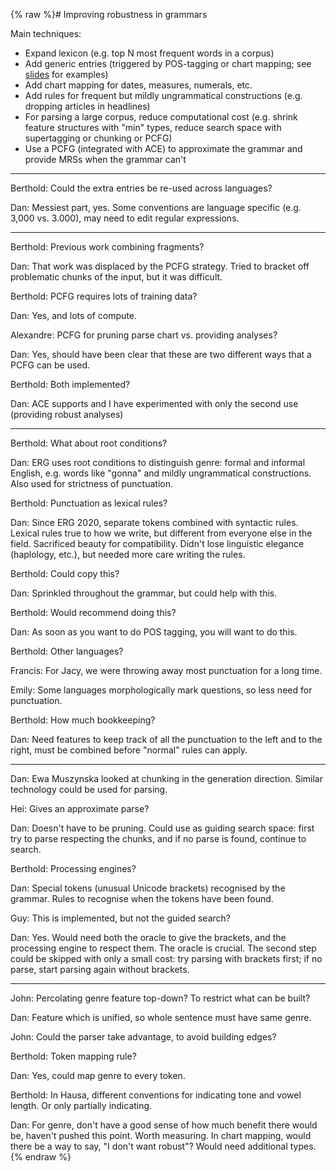 {% raw %}# Improving robustness in grammars

Main techniques:
- Expand lexicon (e.g. top N most frequent words in a corpus)
- Add generic entries (triggered by POS-tagging or chart mapping; see [slides](https://github.com/delph-in/docs/blob/main/summits/2023/robustness.pdf) for examples)
- Add chart mapping for dates, measures, numerals, etc.
- Add rules for frequent but mildly ungrammatical constructions (e.g. dropping articles in headlines)
- For parsing a large corpus, reduce computational cost (e.g. shrink feature structures with "min" types, reduce search space with supertagging or chunking or PCFG)
- Use a PCFG (integrated with ACE) to approximate the grammar and provide MRSs when the grammar can't

* * *

Berthold: Could the extra entries be re-used across languages?

Dan: Messiest part, yes. Some conventions are language specific (e.g. 3,000 vs. 3.000), may need to edit regular expressions.

* * *

Berthold: Previous work combining fragments?

Dan: That work was displaced by the PCFG strategy. Tried to bracket off problematic chunks of the input, but it was difficult.

Berthold: PCFG requires lots of training data?

Dan: Yes, and lots of compute.

Alexandre: PCFG for pruning parse chart vs. providing analyses?

Dan: Yes, should have been clear that these are two different ways that a PCFG can be used.

Berthold: Both implemented?

Dan: ACE supports and I have experimented with only the second use (providing robust analyses)

* * *

Berthold: What about root conditions?

Dan: ERG uses root conditions to distinguish genre: formal and informal English, e.g. words like "gonna" and mildly ungrammatical constructions. Also used for strictness of punctuation.

Berthold: Punctuation as lexical rules?

Dan: Since ERG 2020, separate tokens combined with syntactic rules. Lexical rules true to how we write, but different from everyone else in the field. Sacrificed beauty for compatibility. Didn't lose linguistic elegance (haplology, etc.), but needed more care writing the rules.

Berthold: Could copy this?

Dan: Sprinkled throughout the grammar, but could help with this.

Berthold: Would recommend doing this?

Dan: As soon as you want to do POS tagging, you will want to do this.

Berthold: Other languages?

Francis: For Jacy, we were throwing away most punctuation for a long time.

Emily: Some languages morphologically mark questions, so less need for punctuation.

Berthold: How much bookkeeping?

Dan: Need features to keep track of all the punctuation to the left and to the right, must be combined before "normal" rules can apply.

* * *

Dan: Ewa Muszynska looked at chunking in the generation direction. Similar technology could be used for parsing.

Hei: Gives an approximate parse?

Dan: Doesn't have to be pruning. Could use as guiding search space: first try to parse respecting the chunks, and if no parse is found, continue to search.

Berthold: Processing engines?

Dan: Special tokens (unusual Unicode brackets) recognised by the grammar. Rules to recognise when the tokens have been found.

Guy: This is implemented, but not the guided search?

Dan: Yes. Would need both the oracle to give the brackets, and the processing engine to respect them. The oracle is crucial. The second step could be skipped with only a small cost: try parsing with brackets first; if no parse, start parsing again without brackets.

* * *

John: Percolating genre feature top-down? To restrict what can be built?

Dan: Feature which is unified, so whole sentence must have same genre.

John: Could the parser take advantage, to avoid building edges?

Berthold: Token mapping rule?

Dan: Yes, could map genre to every token.

Berthold: In Hausa, different conventions for indicating tone and vowel length. Or only partially indicating.

Dan: For genre, don't have a good sense of how much benefit there would be, haven't pushed this point. Worth measuring. In chart mapping, would there be a way to say, "I don't want robust"? Would need additional types.
<update date omitted for speed>{% endraw %}